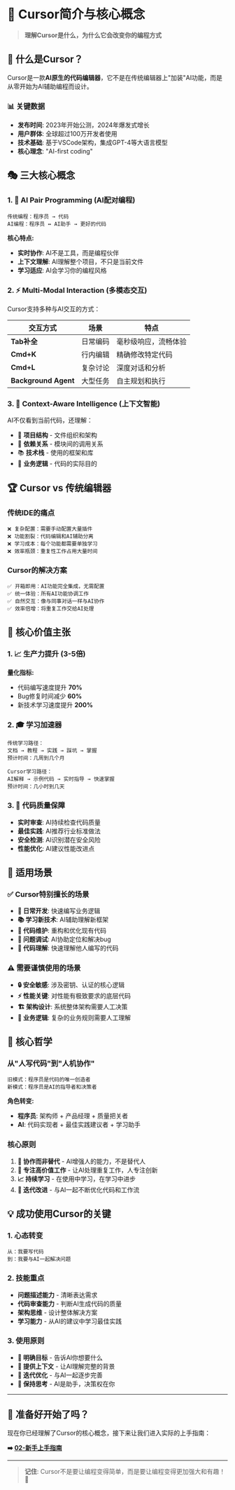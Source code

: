 # 🎯 Cursor简介与核心概念

> **理解Cursor是什么，为什么它会改变你的编程方式**

## 🚀 什么是Cursor？

Cursor是一款**AI原生的代码编辑器**，它不是在传统编辑器上"加装"AI功能，而是从零开始为AI辅助编程而设计。

### 📊 关键数据
- **发布时间**: 2023年开始公测，2024年爆发式增长
- **用户群体**: 全球超过100万开发者使用
- **技术基础**: 基于VSCode架构，集成GPT-4等大语言模型
- **核心理念**: "AI-first coding"

## 🎭 三大核心概念

### 1. 🤖 AI Pair Programming (AI配对编程)
```
传统编程：程序员 → 代码
AI编程：程序员 ↔ AI助手 → 更好的代码
```

**核心特点:**
- **实时协作**: AI不是工具，而是编程伙伴
- **上下文理解**: AI理解整个项目，不只是当前文件
- **学习适应**: AI会学习你的编程风格

### 2. ⚡ Multi-Modal Interaction (多模态交互)
Cursor支持多种与AI交互的方式：

| 交互方式 | 场景 | 特点 |
|---------|------|------|
| **Tab补全** | 日常编码 | 毫秒级响应，流畅体验 |
| **Cmd+K** | 行内编辑 | 精确修改特定代码 |
| **Cmd+L** | 复杂讨论 | 深度对话和分析 |
| **Background Agent** | 大型任务 | 自主规划和执行 |

### 3. 🧠 Context-Aware Intelligence (上下文智能)
AI不仅看到当前代码，还理解：
- 📁 **项目结构** - 文件组织和架构
- 🔗 **依赖关系** - 模块间的调用关系
- 📚 **技术栈** - 使用的框架和库
- 🎯 **业务逻辑** - 代码的实际目的

## 🏆 Cursor vs 传统编辑器

### 传统IDE的痛点
```
❌ 复杂配置：需要手动配置大量插件
❌ 功能割裂：代码编辑和AI辅助分离
❌ 学习成本：每个功能都需要单独学习
❌ 效率瓶颈：重复性工作占用大量时间
```

### Cursor的解决方案
```
✅ 开箱即用：AI功能完全集成，无需配置
✅ 统一体验：所有AI功能协调工作
✅ 自然交互：像与同事对话一样与AI协作
✅ 效率倍增：将重复工作交给AI处理
```

## 🎪 核心价值主张

### 1. 📈 生产力提升 (3-5倍)
**量化指标:**
- 代码编写速度提升 **70%**
- Bug修复时间减少 **60%**
- 新技术学习速度提升 **200%**

### 2. 🎓 学习加速器
```
传统学习路径：
文档 → 教程 → 实践 → 踩坑 → 掌握
预计时间：几周到几个月

Cursor学习路径：
AI解释 → 示例代码 → 实时指导 → 快速掌握
预计时间：几小时到几天
```

### 3. 💎 代码质量保障
- **实时审查**: AI持续检查代码质量
- **最佳实践**: AI推荐行业标准做法
- **安全检测**: AI识别潜在安全风险
- **性能优化**: AI建议性能改进点

## 🧭 适用场景

### ✅ Cursor特别擅长的场景
- **🔨 日常开发**: 快速编写业务逻辑
- **📚 学习新技术**: AI辅助理解新框架
- **🔧 代码维护**: 重构和优化现有代码
- **🐛 问题调试**: AI协助定位和解决bug
- **📖 代码理解**: 快速理解他人编写的代码

### ⚠️ 需要谨慎使用的场景
- **🔒 安全敏感**: 涉及密钥、认证的核心逻辑
- **⚡ 性能关键**: 对性能有极致要求的底层代码
- **🏗️ 架构设计**: 系统整体架构需要人工决策
- **🎯 业务逻辑**: 复杂的业务规则需要人工理解

## 🎯 核心哲学

### 从"人写代码"到"人机协作"
```
旧模式：程序员是代码的唯一创造者
新模式：程序员是AI的指导者和决策者
```

**角色转变:**
- **程序员**: 架构师 + 产品经理 + 质量把关者
- **AI**: 代码实现者 + 最佳实践建议者 + 学习助手

### 核心原则
1. **🤝 协作而非替代** - AI增强人的能力，不是替代人
2. **🎯 专注高价值工作** - 让AI处理重复工作，人专注创新
3. **📈 持续学习** - 在使用中学习，在学习中进步
4. **🔄 迭代改进** - 与AI一起不断优化代码和工作流

## 💡 成功使用Cursor的关键

### 1. **心态转变**
```
从：我要写代码
到：我要与AI一起解决问题
```

### 2. **技能重点**
- **问题描述能力** - 清晰表达需求
- **代码审查能力** - 判断AI生成代码的质量
- **架构思维** - 设计整体解决方案
- **学习能力** - 从AI的建议中学习最佳实践

### 3. **使用原则**
- **🎯 明确目标** - 告诉AI你想要什么
- **📝 提供上下文** - 让AI理解完整的背景
- **🔄 迭代优化** - 与AI一起逐步完善
- **🧠 保持思考** - AI是助手，决策权在你

---

## 🚀 准备好开始了吗？

现在你已经理解了Cursor的核心概念，接下来让我们进入实际的上手指南：

**➡️ [02-新手上手指南](./02-新手上手指南.md)**

---

> **记住**: Cursor不是要让编程变得简单，而是要让编程变得更加强大和有趣！🎉